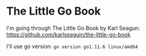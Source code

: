 # The Little Go Book
I'm going through The Little Go Book by Karl Seagun: https://github.com/karlseaguin/the-little-go-book

I'll use go version: `go version go1.11.6 linux/amd64`

